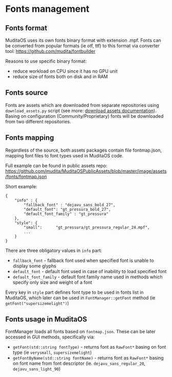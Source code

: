 # Fonts management

## Fonts format
MuditaOS uses its own fonts binary format with extension .mpf.
Fonts can be converted from popular formats (ie otf, ttf) to this format via converter tool: https://github.com/mudita/fontbuilder

Reasons to use specific binary format:
- reduce workload on CPU since it has no GPU unit
- reduce size of fonts both on disk and in RAM
## Fonts source
Fonts are assets which are downloaded from separate repositories using `download_assets.py` script (see more: [download assets documentation](download_assets.md)). Basing on configuration (Community/Proprietary) fonts will be downloaded from two different repositories.

## Fonts mapping
Regardless of the source, both assets packages contain file fontmap.json, mapping font files to font types used in MuditaOS code.

Full example can be found in public assets repo: https://github.com/mudita/MuditaOSPublicAssets/blob/master/image/assets/fonts/fontmap.json

Short example:
```
{
    "info" : {
        "fallback_font" : "dejavu_sans_bold_27",
        "default_font": "gt_pressura_bold_27",
        "default_font_family" : "gt_pressura"
    },
    "style": {
        "small":      "gt_pressura/gt_pressura_regular_24.mpf",
        ...
    }
}
```
There are three obligatory values in `info` part:
- `fallback_font` - fallback font used when specified font is unable to display some glyphs
- `default_font` - default font used in case of inability to load specified font
- `default_font_family` - default font family name used in methods which specify only size and weight of a font


Every key in `style` part defines font type to be used in fonts list in MuditaOS, which later can be used in `FontManager::getFont` method (ie `getFont("supersizemelight")`)

## Fonts usage in MuditaOS

FontManager loads all fonts based on `fontmap.json`. These can be later accessed in GUI methods, specifically via: 
- `getFont(std::string fontType)` -  returns font as `RawFont*` basing on font type (ie `verysmall`, `supersizemelight`)
- `getFontByName(std::string fontName)` -  returns font as `RawFont*` basing on font name from font descriptor (ie. `dejavu_sans_regular_20`, `dejavu_sans_light_90`)

